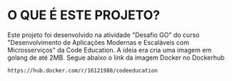 # O QUE É ESTE PROJETO?

Este projeto foi desenvolvido na atividade "Desafio GO" do curso
"Desenvolvimento de Aplicações Modernas e Escaláveis com Microsserviços" da 
Code Education. A ideia era cria uma imagem em golang de até 2MB. Segue abaixo o link da imagem Docker no Dockerhub


```https://hub.docker.com/r/16121988/codeeducation```